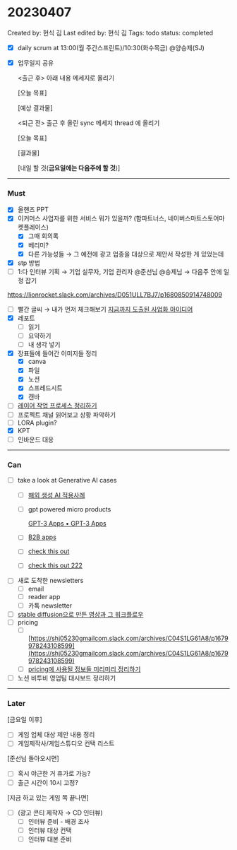 # 20230407

Created by: 현식 김
Last edited by: 현식 김
Tags: todo
status: completed

- [x]  daily scrum at 13:00(월 주간스프린트)/10:30(화수목금)  @양승제(SJ)
- [x]  업무일지 공유
    
    <출근 후> 아래 내용 메세지로 올리기
    
    [오늘 목표]
    
    [예상 결과물]
    
    <퇴근 전> 출근 후 올린 sync 메세지 thread 에 올리기
    
    [오늘 목표]
    
    [결과물]
    
    [내일 할 것(**금요일에는 다음주에 할 것**)]
    

---

### Must

- [x]  올핸즈 PPT
- [x]  이커머스 사업자를 위한 서비스 뭐가 있을까? (함파트너스, 네이버스마트스토어마켓플레이스)
    - [x]  그때 회의록
    - [x]  베리미?
    - [x]  다른 가능성들 → 그 예전에 광고 업종을 대상으로 제안서 작성한 게 있었는데
- [x]  stp 방법
- [ ]  1:다 인터뷰 기획 → 기업 실무자, 기업 관리자 @준선님 @승제님 → 다음주 안에 일정 잡기

https://lionrocket.slack.com/archives/D051ULL7BJ7/p1680850914748009

- [ ]  빨간 글씨 → 내가 먼저 체크해보기 [지금까지 도출된 사업화 아이디어](%E1%84%8C%E1%85%B5%E1%84%80%E1%85%B3%E1%86%B7%E1%84%81%E1%85%A1%E1%84%8C%E1%85%B5%20%E1%84%83%E1%85%A9%E1%84%8E%E1%85%AE%E1%86%AF%E1%84%83%E1%85%AC%E1%86%AB%20%E1%84%89%E1%85%A1%E1%84%8B%E1%85%A5%E1%86%B8%E1%84%92%E1%85%AA%20%E1%84%8B%E1%85%A1%E1%84%8B%E1%85%B5%E1%84%83%E1%85%B5%E1%84%8B%E1%85%A5%206be4d8cf0a384d7f9b6f50c73a5c9b0e.md)
- [x]  레포트
    - [ ]  읽기
    - [ ]  요약하기
    - [ ]  내 생각 넣기
- [x]  장표들에 들어간 이미지들 정리
    - [x]  canva
    - [x]  파일
    - [x]  노션
    - [x]  스프레드시트
    - [x]  캔바
- [ ]  [레이어 작업 프로세스 정리하기](https://lionrocket.slack.com/archives/C050R41UPGD/p1680757178122859)
- [ ]  프로젝트 채널 읽어보고 상황 파악하기
- [ ]  LORA plugin?
- [x]  KPT
- [ ]  인바운드 대응

---

### Can

- [ ]  take a look at Generative AI cases
    - [ ]  [해외 생성 AI 적용사례](https://www.notion.so/AI-fc66f14a19f3421a8564c616513692ac?pvs=21)
    - [ ]  gpt powered micro products
        
        [GPT-3 Apps • GPT-3 Apps](https://gpt-apps.com/)
        
    - [ ]  [B2B apps](https://www.notion.so/SaaS-B2B-by-bf26e8c9605744aa9c710a62cdc36b41?pvs=21)
    - [ ]  [check this out](https://lionrocket.slack.com/archives/C022N3PU5EG/p1680161822427429)
    - [ ]  [check this out 222](https://lionrocket.slack.com/archives/C01F2SRJXLK/p1680222703532449)
- [ ]  새로 도착한 newsletters
    - [ ]  email
    - [ ]  reader app
    - [ ]  카톡 newsletter
- [ ]  [stable diffusion으로 만든 영상과 그 워크플로우](https://lionrocket.slack.com/archives/C01F2SRJXLK/p1680139963657019)
- [ ]  pricing
    - [ ]  [https://shj05230gmailcom.slack.com/archives/C04S1LG61A8/p1679978243108599](https://shj05230gmailcom.slack.com/archives/C04S1LG61A8/p1679978243108599)
    - [ ]  [pricing에 사용될 정보들 미리미리 정리하기](Pricing%20strategy%2017295d8505ce4f07b32a6a8344fbfb5f.md)
- [ ]  노션 비투비 영업팀 대시보드 정리하기

---

### Later

[금요일 이후]

- [ ]  게임 업체 대상 제안 내용 정리
- [ ]  게임제작사/게임스튜디오 컨택 리스트

[준선님 돌아오시면]

- [ ]  혹시 야근한 거 휴가로 가능?
- [ ]  출근 시간이 10시 고정?

[지금 하고 있는 게임 쪽 끝나면]

- [ ]  (광고 콘티 제작자 → CD 인터뷰)
    - [ ]  인터뷰 준비 - 배경 조사
    - [ ]  인터뷰 대상 컨택
    - [ ]  인터뷰 대본 준비